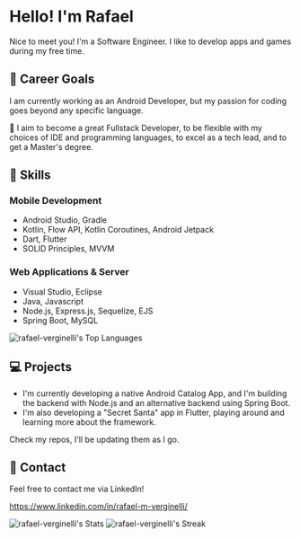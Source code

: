 # Hello! I'm Rafael

Nice to meet you! I'm a Software Engineer. I like to develop apps and games during my free time.

## 💼 Career Goals
I am currently working as an Android Developer, but my passion for coding goes beyond any specific language.

💪 I aim to become a great Fullstack Developer, to be flexible with my choices of IDE and programming languages, to excel as a tech lead, and to get a Master's degree.

## 🥇 Skills
### Mobile Development
- Android Studio, Gradle
- Kotlin, Flow API, Kotlin Coroutines, Android Jetpack
- Dart, Flutter
- SOLID Principles, MVVM

### Web Applications & Server
- Visual Studio, Eclipse
- Java, Javascript
- Node.js, Express.js, Sequelize, EJS
- Spring Boot, MySQL

![rafael-verginelli's Top Languages](https://github-readme-stats.vercel.app/api/top-langs/?username=rafael-verginelli&theme=vue-dark&show_icons=true&hide_border=true&layout=compact)

## 💻 Projects
- I'm currently developing a native Android Catalog App, and I'm building the backend with Node.js and an alternative backend using Spring Boot.
- I'm also developing a "Secret Santa" app in Flutter, playing around and learning more about the framework.


Check my repos, I'll be updating them as I go.

## 📱 Contact
Feel free to contact me via LinkedIn!

https://www.linkedin.com/in/rafael-m-verginelli/

![rafael-verginelli's Stats](https://github-readme-stats.vercel.app/api?username=rafael-verginelli&theme=vue-dark&show_icons=true&hide_border=true&count_private=true)
![rafael-verginelli's Streak](https://github-readme-streak-stats.herokuapp.com/?user=rafael-verginelli&theme=vue-dark&hide_border=true)

